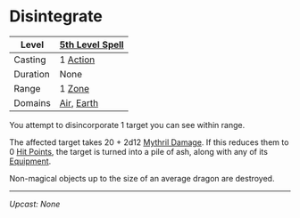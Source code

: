 # Disintegrate

| Level    | [5th Level Spell](5th%20Level%20Spells.md)                                   |
| -------- | ---------------------------------------------------------------------------- |
| Casting  | 1 [Action](../../../../Game%20Procedures/Core%20Procedures/Action.md)        |
| Duration | None                                                                         |
| Range    | 1 [Zone](../../../../Game%20Procedures/Core%20Procedures/Zone.md)            |
| Domains  | [Air](../../Spell%20Domains/Air.md), [Earth](../../Spell%20Domains/Earth.md) |

You attempt to disincorporate 1 target you can see within range.

The affected target takes 20 + 2d12 [Mythril Damage](../../../../Game%20Procedures/Combat/Damage%20Types/Mythril%20Damage.md). If this reduces them to 0 [Hit Points](../../../../Player%20Characters/Derived%20Statistics/Hit%20Points.md), the target is turned into a pile of ash, along with any of its [Equipment](../../../../Player%20Characters/Inventory/Equipment.md).

Non-magical objects up to the size of an average dragon are destroyed.

---
*Upcast: None*
